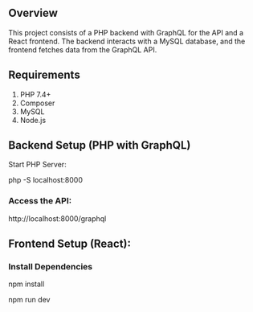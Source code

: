 

## Overview

This project consists of a PHP backend with GraphQL for the API and a React frontend.
The backend interacts with a MySQL database, and the frontend fetches data from the GraphQL API.


## Requirements


1. PHP 7.4+
2. Composer
3. MySQL
4. Node.js


## Backend Setup (PHP with GraphQL)


Start PHP Server:

php -S localhost:8000

### Access the API:

http://localhost:8000/graphql



## Frontend Setup (React):

### Install Dependencies

npm install

npm run dev
